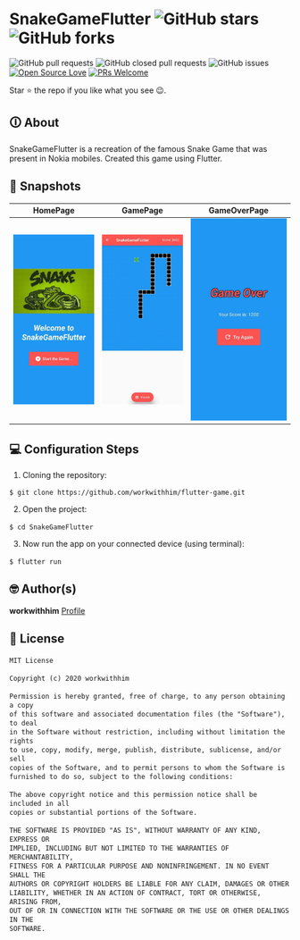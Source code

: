 # SnakeGameFlutter ![GitHub stars](https://img.shields.io/github/stars/ahmedgulabkhan/SnakeGameFlutter?style=social) ![GitHub forks](https://img.shields.io/github/forks/ahmedgulabkhan/SnakeGameFlutter?style=social) 
![GitHub pull requests](https://img.shields.io/github/issues-pr/ahmedgulabkhan/SnakeGameFlutter) ![GitHub closed pull requests](https://img.shields.io/github/issues-pr-closed/ahmedgulabkhan/SnakeGameFlutter) ![GitHub issues](https://img.shields.io/github/issues-raw/ahmedgulabkhan/SnakeGameFlutter) [![Open Source Love](https://badges.frapsoft.com/os/v2/open-source.svg?v=103)](https://github.com/ahmedgulabkhan/SnakeGameFlutter) [![PRs Welcome](https://img.shields.io/badge/PRs-welcome-brightgreen.svg?style=flat-square)](http://makeapullrequest.com)

Star ⭐ the repo if you like what you see 😉.

## 🛈 About
SnakeGameFlutter is a recreation of the famous Snake Game that was present in Nokia mobiles. Created this game using Flutter.

## 📸 Snapshots

HomePage               |  GamePage               | GameOverPage               
:-------------------------:|:-------------------------:|:-------------------------:
![](/snapshots/snapshot1.jpeg)|![](/snapshots/snapshot2.jpeg)|![](/snapshots/snapshot3.jpeg)|

## 💻 Configuration Steps
1. Cloning the repository:

```
$ git clone https://github.com/workwithhim/flutter-game.git
```

2. Open the project:

`$ cd SnakeGameFlutter`

3. Now run the app on your connected device (using terminal):

`$ flutter run`

## 🤓 Author(s)
**workwithhim** [Profile](https://github.com/workwithhim)

## 🔖 License
```
MIT License

Copyright (c) 2020 workwithhim

Permission is hereby granted, free of charge, to any person obtaining a copy
of this software and associated documentation files (the "Software"), to deal
in the Software without restriction, including without limitation the rights
to use, copy, modify, merge, publish, distribute, sublicense, and/or sell
copies of the Software, and to permit persons to whom the Software is
furnished to do so, subject to the following conditions:

The above copyright notice and this permission notice shall be included in all
copies or substantial portions of the Software.

THE SOFTWARE IS PROVIDED "AS IS", WITHOUT WARRANTY OF ANY KIND, EXPRESS OR
IMPLIED, INCLUDING BUT NOT LIMITED TO THE WARRANTIES OF MERCHANTABILITY,
FITNESS FOR A PARTICULAR PURPOSE AND NONINFRINGEMENT. IN NO EVENT SHALL THE
AUTHORS OR COPYRIGHT HOLDERS BE LIABLE FOR ANY CLAIM, DAMAGES OR OTHER
LIABILITY, WHETHER IN AN ACTION OF CONTRACT, TORT OR OTHERWISE, ARISING FROM,
OUT OF OR IN CONNECTION WITH THE SOFTWARE OR THE USE OR OTHER DEALINGS IN THE
SOFTWARE.
```